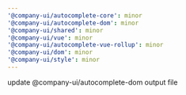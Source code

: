 ```yaml
---
'@company-ui/autocomplete-core': minor
'@company-ui/autocomplete-dom': minor
'@company-ui/shared': minor
'@company-ui/vue': minor
'@company-ui/autocomplete-vue-rollup': minor
'@company-ui/dom': minor
'@company-ui/style': minor
---
```


update @company-ui/autocomplete-dom output file
